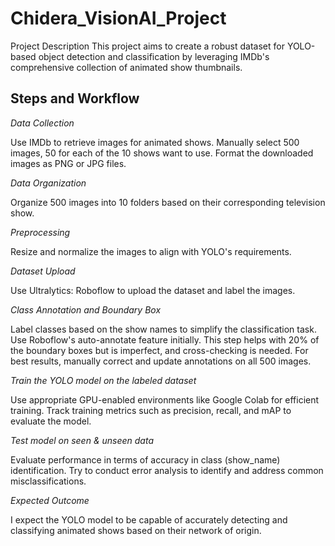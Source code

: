 # Chidera_VisionAI_Project
Project Description
This project aims to create a robust dataset for YOLO-based object detection and classification by leveraging IMDb's comprehensive collection of animated show thumbnails.

## Steps and Workflow
*Data Collection*

Use IMDb to retrieve images for animated shows.
Manually select 500 images, 50 for each of the 10 shows want to use.
Format the downloaded images as PNG or JPG files.

*Data Organization*

Organize 500 images into 10 folders based on their corresponding television show.

*Preprocessing*

Resize and normalize the images to align with YOLO's requirements.

*Dataset Upload*

Use Ultralytics: Roboflow to upload the dataset and label the images.

*Class Annotation and Boundary Box*

Label classes based on the show names to simplify the classification task.
Use Roboflow's auto-annotate feature initially. 
This step helps with 20% of the boundary boxes but is imperfect, and cross-checking is needed.
For best results, manually correct and update annotations on all 500 images.

*Train the YOLO model on the labeled dataset*

Use appropriate GPU-enabled environments like Google Colab for efficient training.
Track training metrics such as precision, recall, and mAP to evaluate the model.

*Test model on seen & unseen data*

Evaluate performance in terms of accuracy in class (show_name) identification.
Try to conduct error analysis to identify and address common misclassifications.

*Expected Outcome*

I expect the YOLO model to be capable of accurately detecting and classifying animated shows based on their network of origin.
